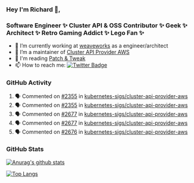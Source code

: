 ### Hey I'm Richard 👋, 

<h3 align="left">Software Engineer ✨ Cluster API & OSS Contributor ✨ Geek ✨ Architect ✨ Retro Gaming Addict ✨ Lego Fan ✨</h3>

- 🔭 I’m currently working at [weaveworks](https://github.com/weaveworks) as a engineer/architect
- 👯 I’m a maintainer of [Cluster API Provider AWS](https://github.com/kubernetes-sigs/cluster-api-provider-aws)
- 💬 I'm reading [Patch & Tweak](https://bjooks.com/products/patch-tweak-exploring-modular-synthesis)
- 📫 How to reach me: [![Twitter Badge](https://img.shields.io/badge/-@fruit_case-00acee?style=flat&logo=Twitter&logoColor=white)](https://twitter.com/intent/follow?screen_name=fruit_case "Follow on Twitter")

### GitHub Activity 

<!--START_SECTION:activity-->
1. 🗣 Commented on [#2355](https://github.com/kubernetes-sigs/cluster-api-provider-aws/issues/2355) in [kubernetes-sigs/cluster-api-provider-aws](https://github.com/kubernetes-sigs/cluster-api-provider-aws)
2. 🗣 Commented on [#2355](https://github.com/kubernetes-sigs/cluster-api-provider-aws/issues/2355) in [kubernetes-sigs/cluster-api-provider-aws](https://github.com/kubernetes-sigs/cluster-api-provider-aws)
3. 🗣 Commented on [#2677](https://github.com/kubernetes-sigs/cluster-api-provider-aws/issues/2677) in [kubernetes-sigs/cluster-api-provider-aws](https://github.com/kubernetes-sigs/cluster-api-provider-aws)
4. 🗣 Commented on [#2677](https://github.com/kubernetes-sigs/cluster-api-provider-aws/issues/2677) in [kubernetes-sigs/cluster-api-provider-aws](https://github.com/kubernetes-sigs/cluster-api-provider-aws)
5. 🗣 Commented on [#2676](https://github.com/kubernetes-sigs/cluster-api-provider-aws/issues/2676) in [kubernetes-sigs/cluster-api-provider-aws](https://github.com/kubernetes-sigs/cluster-api-provider-aws)
<!--END_SECTION:activity-->

### GitHub Stats

[![Anurag's github stats](https://github-readme-stats.vercel.app/api?username=richardcase&count_private=true&show_icons=true)](https://github.com/anuraghazra/github-readme-stats)

[![Top Langs](https://github-readme-stats.vercel.app/api/top-langs/?username=richardcase&hide=html&layout=compact)](https://github.com/anuraghazra/github-readme-stats)
